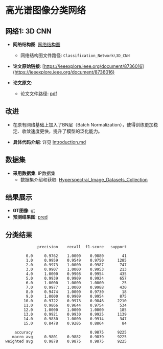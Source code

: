 # 高光谱图像分类网络

## 网络1: 3D CNN

- **网络结构图**: [网络结构图](./3D_CNN/network.png)
    - 网络结构图文件路径: `Classification_Network\3D_CNN`
  
- **论文原始链接**: [https://ieeexplore.ieee.org/document/8736016](https://ieeexplore.ieee.org/document/8736016)

- **论文原文**: 
    - 论文文件路径: [pdf](./3D_CNN/HybridSN_Exploring_3-D2-D_CNN_Feature_Hierarchy_for_Hyperspectral_Image_Classification.pdf)

## 改进
- 在原有网络基础上加入了BN层（Batch Normalization），使得训练更加稳定、收敛速度更快，提升了模型的泛化能力。

- **具体代码介绍**: 详见 [Introduction.md](./3D_CNN/Introduction.md)

## 数据集
- **采用数据集**: IP数据集
    - 数据集介绍和获取: [Hyperspectral_Image_Datasets_Collection](https://github.com/Sellifake/Hyperspectral_Image_Datasets_Collection)

## 结果展示
- **GT图像**: [gt](./3D_CNN/gt.png)
- **预测结果图**: [pred](./3D_CNN/pred.png)


## 分类结果

```plaintext
              precision    recall  f1-score   support

         0.0     0.9762    1.0000    0.9880        41
         1.0     0.9959    0.9549    0.9750      1285
         2.0     0.9973    1.0000    0.9987       747
         3.0     0.9907    1.0000    0.9953       213
         4.0     1.0000    0.9908    0.9954       435
         5.0     0.9939    0.9909    0.9924       657
         6.0     1.0000    1.0000    1.0000        25
         7.0     0.9977    1.0000    0.9988       430
         8.0     0.9474    1.0000    0.9730        18
         9.0     1.0000    0.9909    0.9954       875
        10.0     0.9722    0.9973    0.9846      2210
        11.0     0.9866    0.9644    0.9754       534
        12.0     1.0000    1.0000    1.0000       185
        13.0     0.9921    0.9930    0.9925      1139
        14.0     0.9830    1.0000    0.9914       347
        15.0     0.8478    0.9286    0.8864        84

    accuracy                         0.9875      9225
   macro avg     0.9801    0.9882    0.9839      9225
weighted avg     0.9878    0.9875    0.9875      9225

